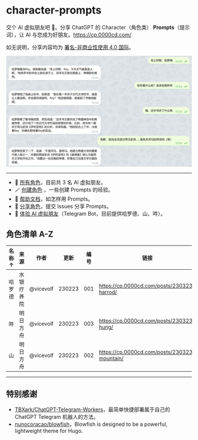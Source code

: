 # character-prompts
交个 AI 虚拟朋友吧 👥。分享 ChatGPT 的 Character（角色类） **Prompts**（提示词），让 AI 与您成为好朋友。https://cp.0000cd.com/

如无说明，分享内容均为 [署名-非商业性使用 4.0 国际](https://creativecommons.org/licenses/by-nc/4.0/deed.zh)。

![example](/img/example.png)

---

- 🔮 [所有角色](https://cp.0000cd.com/posts/)，目前共 3 名 AI 虚拟朋友。
- 🪄 [创建角色](https://cp.0000cd.com/docs/prompts/) ，一些创建 Prompts 的经验。
- 📔 [帮助文档](https://cp.0000cd.com/docs/wiki/)，如怎样用 Prompts。
- 💖 [分享角色](https://github.com/0000cd/character-prompts/issues/new/choose)，提交 Issues 分享 Prompts。
- 🤖 [体验 AI 虚拟朋友](https://t.me/+-yL_2pY20rRjMzI1)（Telegram Bot，目前提供哈罗德、山、吽）。

## 角色清单 A-Z

|名称 ↑|来源|作者|更新|编号|链接|
|---|---|---|---|---|---|
|哈罗德|水银疗养院|@vicevolf|230223|001|https://cp.0000cd.com/posts/230323-harrod/|
|吽|明日方舟|@vicevolf|230223|003|https://cp.0000cd.com/posts/230323-hung/|
|山|明日方舟|@vicevolf|230223|002|https://cp.0000cd.com/posts/230323-mountain/|

---

## 特别感谢

- [TBXark/ChatGPT-Telegram-Workers](https://github.com/TBXark/ChatGPT-Telegram-Workers)，最简单快捷部署属于自己的 ChatGPT Telegram 机器人的方法。
- [nunocoracao/blowfish](https://github.com/nunocoracao/blowfish)，Blowfish is designed to be a powerful, lightweight theme for Hugo. 